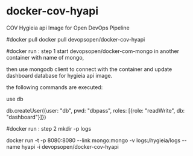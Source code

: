 # docker-cov-hyapi
COV Hygieia api Image for Open DevOps Pipeline

#docker pull
docker pull devopsopen/docker-cov-hyapi

#docker run : step 1
start devopsopen/docker-com-mongo in another container with name of mongo,

then use mongodb client to connect with the container and update dashboard database for hygieia api image.

the following commands are executed:

 use db
 
 db.createUser({user: "db", pwd: "dbpass", roles: [{role: "readWrite", db: "dashboard"}]})

#docker run : step 2
mkdir -p logs

docker run -t -p 8080:8080 --link mongo:mongo -v logs:/hygieia/logs --name hyapi -i devopsopen/docker-cov-hyapi
